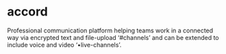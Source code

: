# accord
Professional communication platform helping teams work in a connected way via encrypted text and file-upload ‘#channels’ and can be extended to include voice and video ‘•live-channels’.
